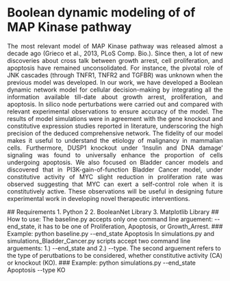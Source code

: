 # Boolean dynamic modeling of of MAP Kinase pathway
<p align="justify"> The most relevant model of MAP Kinase pathway was released almost a decade ago (Grieco et al., 2013, PLoS Comp. Bio.). Since then, a lot of new discoveries about cross talk between growth arrest, cell proliferation, and apoptosis have remained unconsolidated. For instance, the pivotal role of JNK cascades (through TNFR1, TNFR2 and TGFBR) was unknown when the previous model was developed. In our work, we have developed a Boolean dynamic network model for cellular decision-making by integrating all the information available till-date about growth arrest, proliferation, and apoptosis. In silico node perturbations were carried out and compared with relevant experimental observations to ensure accuracy of the model. The results of model simulations were in agreement with the gene knockout and constitutive expression studies reported in literature, underscoring the high precision of the deduced comprehensive network. The fidelity of our model makes it useful to understand the etiology of malignancy in mammalian cells. Furthermore, DUSP1 knockout under ‘Insulin and DNA damage’ signaling was found to universally enhance the proportion of cells undergoing apoptosis. We also focused on Bladder cancer models and discovered that in PI3K-gain-of-function Bladder Cancer model, under constitutive activity of MYC slight reduction in proliferation rate was observed suggesting that MYC can exert a self-control role when it is constitutively active. These observations will be useful in designing future experimental work in developing novel therapeutic interventions. </p>
## Requirements
1. Python 2
2. BooleanNet Library
3. Matplotlib Library
## How to use:
The baseline.py accepts only one command line arguement: --end_state, it has to be one of Proliferation, Apoptosis, or Growth_Arrest.
### Example:
python baseline.py --end_state Apoptosis
In simulations.py and simulations_Bladder_Cancer.py scripts accept two command line arguements: 1.) --end_state and 2.) --type. The second arguement refers to the type of perutbations to be considered, whether constitutive activity (CA) or knockout (KO).
### Example:
python simulations.py --end_state Apoptosis --type KO
